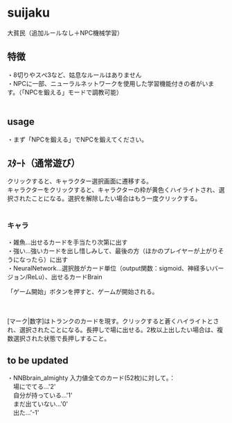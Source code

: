 # suijaku
大貧民（追加ルールなし＋NPC機械学習）<BR>
<h2>特徴</h2>
・8切りやスぺ3など、姑息なルールはありません<BR>
・NPCに一部、ニューラルネットワークを使用した学習機能付きの者がいます。（「NPCを鍛える」モードで調教可能）
<BR><BR>
  <h2>usage</h2>
・まず「NPCを鍛える」でNPCを鍛えてください。
<h2>ｽﾀｰﾄ（通常遊び）</h2>
クリックすると、キャラクター選択画面に遷移する。<BR>
キャラクターをクリックすると、キャラクターの枠が黄色くハイライトされ、選択されたことになる。選択を解除したい場合はもう一度クリックする。<BR><BR>

<h3>キャラ</h3>
・雑魚…出せるカードを手当たり次第に出す<BR>
・強い…強いカードを出し惜しみして、最後の方（ほかのプレイヤーが上がりそうになったら）に出す<BR>
・NeuralNetwork…選択肢がカード単位（output関数：sigmoid、神経多いバージョン/ReLu）、出せるカードBrain

「ゲーム開始」ボタンを押すと、ゲームが開始される。

<BR><BR>[マーク|数字]はトランクのカードを現す。クリックすると蒼くハイライトとされ、選択されたことになる。長押しで場に出せる。2枚以上出したい場合は、複数選択された状態で長押しすること。

<h2>to be updated</h2>
・NNBbrain_almighty 入力値全てのカード(52枚)に対して。：<BR>
　場にでてる…'2'<BR>
　自分が持っている…'1'<BR>
　まだ出ていない…'0'<BR>
　出た…'-1'<BR>

